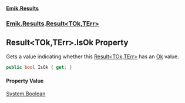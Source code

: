 #### [Emik.Results](index.md 'index')
### [Emik.Results](Emik.Results.md 'Emik.Results').[Result&lt;TOk,TErr&gt;](Result_TOk,TErr_.md 'Emik.Results.Result<TOk,TErr>')

## Result<TOk,TErr>.IsOk Property

Gets a value indicating whether this [Result&lt;TOk,TErr&gt;](Result_TOk,TErr_.md 'Emik.Results.Result<TOk,TErr>') has an [Ok](Result_TOk,TErr_.Ok.md 'Emik.Results.Result<TOk,TErr>.Ok') value.

```csharp
public bool IsOk { get; }
```

#### Property Value
[System.Boolean](https://docs.microsoft.com/en-us/dotnet/api/System.Boolean 'System.Boolean')